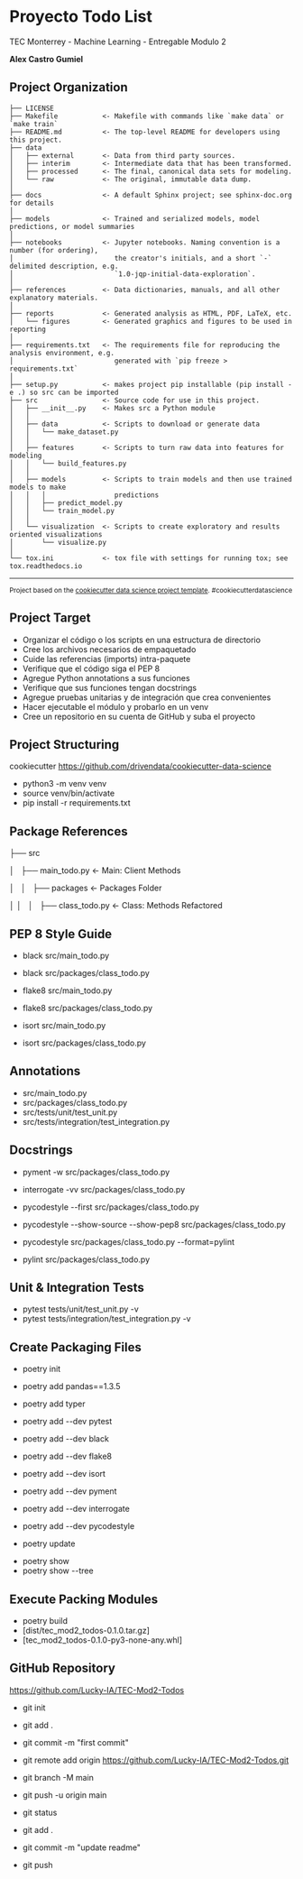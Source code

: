 # Proyecto Todo List

TEC Monterrey - Machine Learning - Entregable Modulo 2

**Alex Castro Gumiel**

## Project Organization

    ├── LICENSE
    ├── Makefile           <- Makefile with commands like `make data` or `make train`
    ├── README.md          <- The top-level README for developers using this project.
    ├── data
    │   ├── external       <- Data from third party sources.
    │   ├── interim        <- Intermediate data that has been transformed.
    │   ├── processed      <- The final, canonical data sets for modeling.
    │   └── raw            <- The original, immutable data dump.
    │
    ├── docs               <- A default Sphinx project; see sphinx-doc.org for details
    │
    ├── models             <- Trained and serialized models, model predictions, or model summaries
    │
    ├── notebooks          <- Jupyter notebooks. Naming convention is a number (for ordering),
    │                         the creator's initials, and a short `-` delimited description, e.g.
    │                         `1.0-jqp-initial-data-exploration`.
    │
    ├── references         <- Data dictionaries, manuals, and all other explanatory materials.
    │
    ├── reports            <- Generated analysis as HTML, PDF, LaTeX, etc.
    │   └── figures        <- Generated graphics and figures to be used in reporting
    │
    ├── requirements.txt   <- The requirements file for reproducing the analysis environment, e.g.
    │                         generated with `pip freeze > requirements.txt`
    │
    ├── setup.py           <- makes project pip installable (pip install -e .) so src can be imported
    ├── src                <- Source code for use in this project.
    │   ├── __init__.py    <- Makes src a Python module
    │   │
    │   ├── data           <- Scripts to download or generate data
    │   │   └── make_dataset.py
    │   │
    │   ├── features       <- Scripts to turn raw data into features for modeling
    │   │   └── build_features.py
    │   │
    │   ├── models         <- Scripts to train models and then use trained models to make
    │   │   │                 predictions
    │   │   ├── predict_model.py
    │   │   └── train_model.py
    │   │
    │   └── visualization  <- Scripts to create exploratory and results oriented visualizations
    │       └── visualize.py
    │
    └── tox.ini            <- tox file with settings for running tox; see tox.readthedocs.io


--------

<p><small>Project based on the <a target="_blank" href="https://drivendata.github.io/cookiecutter-data-science/">cookiecutter data science project template</a>. #cookiecutterdatascience</small></p>



## Project Target 

- Organizar el código o los scripts en una estructura de directorio
- Cree los archivos necesarios de empaquetado
- Cuide las referencias (imports) intra-paquete
- Verifique que el código siga el PEP 8
- Agregue Python annotations a sus funciones
- Verifique que sus funciones tengan docstrings
- Agregue pruebas unitarias y de integración que crea convenientes
- Hacer ejecutable el módulo y probarlo en un venv
- Cree un repositorio en su cuenta de GitHub y suba el proyecto

## Project Structuring

cookiecutter https://github.com/drivendata/cookiecutter-data-science

- python3 -m venv venv
- source venv/bin/activate
- pip install -r requirements.txt

## Package References

   ├── src

   │   ├── main_todo.py                 <- Main: Client Methods

   │   │   ├── packages                 <- Packages Folder

   │   │   │   ├── class_todo.py        <- Class: Methods Refactored

## PEP 8 Style Guide

- black src/main_todo.py 
- black src/packages/class_todo.py 

- flake8 src/main_todo.py
- flake8 src/packages/class_todo.py 

- isort src/main_todo.py 
- isort src/packages/class_todo.py 

## Annotations 

- src/main_todo.py 
- src/packages/class_todo.py 
- src/tests/unit/test_unit.py 
- src/tests/integration/test_integration.py 

## Docstrings

<!-- pip install git+https://github.com/dadadel/pyment.git -->
- pyment -w src/packages/class_todo.py

- interrogate -vv src/packages/class_todo.py

- pycodestyle --first src/packages/class_todo.py
- pycodestyle --show-source --show-pep8 src/packages/class_todo.py
- pycodestyle src/packages/class_todo.py --format=pylint

- pylint src/packages/class_todo.py

## Unit & Integration Tests

- pytest tests/unit/test_unit.py -v
- pytest tests/integration/test_integration.py -v

## Create Packaging Files

- poetry init

- poetry add pandas==1.3.5
- poetry add typer
- poetry add --dev pytest
- poetry add --dev black
- poetry add --dev flake8
- poetry add --dev isort
- poetry add --dev pyment
- poetry add --dev interrogate
- poetry add --dev pycodestyle

- poetry update
<!-- poetry remove <library-name> -->

- poetry show
- poetry show --tree

## Execute Packing Modules 

- poetry build
- [dist/tec_mod2_todos-0.1.0.tar.gz]
- [tec_mod2_todos-0.1.0-py3-none-any.whl]
<!-- pip install dist/tec_mod2_todos-0.1.0.tar.gz -->

## GitHub Repository

https://github.com/Lucky-IA/TEC-Mod2-Todos

- git init
- git add .
- git commit -m "first commit"

- git remote add origin https://github.com/Lucky-IA/TEC-Mod2-Todos.git
- git branch -M main
- git push -u origin main

- git status
- git add .
- git commit -m "update readme"
- git push

